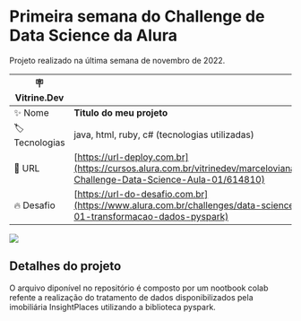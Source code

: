 # Primeira semana do Challenge de Data Science da Alura

Projeto realizado na última semana de novembro de 2022.

| :placard: Vitrine.Dev |     |
| -------------  | --- |
| :sparkles: Nome        | **Titulo do meu projeto**
| :label: Tecnologias | java, html, ruby, c# (tecnologias utilizadas)
| :rocket: URL         | [https://url-deploy.com.br](https://cursos.alura.com.br/vitrinedev/marceloviana1991/project/-Challenge-Data-Science-Aula-01/614810)
| :fire: Desafio     | [https://url-do-desafio.com.br](https://www.alura.com.br/challenges/data-science-2/semana-01-transformacao-dados-pyspark)

<!-- Inserir imagem com a #vitrinedev ao final do link -->
![](https://images-ext-1.discordapp.net/external/VvLc8xexIGXQHZ1mpEPkLvvc1BMc1at31chLgq9BPsM/https/opengraph.githubassets.com/2402e271b7cf04f73aae0c5ff0c2166c849ee3ab92f54e6ca1d09281c2d9255a/marceloviana1991/-Challenge-Data-Science-Aula-01#vitrinedev)

## Detalhes do projeto

O arquivo diponível no repositório é composto por um nootbook colab refente a realização do tratamento de dados disponibilizados pela imobiliária InsightPlaces utilizando a biblioteca pyspark.

